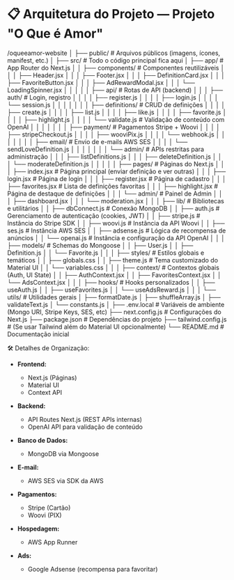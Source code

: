 # 📋 Arquitetura do Projeto — Projeto "O Que é Amor"


/oqueeamor-website
│
├── public/                     # Arquivos públicos (imagens, ícones, manifest, etc.)
│
├── src/                        # Todo o código principal fica aqui
│   ├── app/                    # App Router do Next.js
│   │   ├── components/         # Componentes reutilizáveis
│   │   │   ├── Header.jsx
│   │   │   ├── Footer.jsx
│   │   │   ├── DefinitionCard.jsx
│   │   │   ├── FavoriteButton.jsx
│   │   │   ├── AdRewardModal.jsx
│   │   │   └── LoadingSpinner.jsx
│   │   │
│   │   ├── api/                # Rotas de API (backend)
│   │   │   ├── auth/           # Login, registro
│   │   │   │   ├── register.js
│   │   │   │   ├── login.js
│   │   │   │   └── session.js
│   │   │   │
│   │   │   ├── definitions/    # CRUD de definições
│   │   │   │   ├── create.js
│   │   │   │   ├── list.js
│   │   │   │   ├── like.js
│   │   │   │   ├── favorite.js
│   │   │   │   ├── highlight.js
│   │   │   │   └── validate.js  # Validação de conteúdo com OpenAI
│   │   │   │
│   │   │   ├── payment/        # Pagamentos Stripe + Woovi
│   │   │   │   ├── stripeCheckout.js
│   │   │   │   ├── wooviPix.js
│   │   │   │   └── webhook.js
│   │   │   │
│   │   │   ├── email/          # Envio de e-mails AWS SES
│   │   │   │   └── sendLoveDefinition.js
│   │   │   │
│   │   │   └── admin/          # APIs restritas para administração
│   │   │       ├── listDefinitions.js
│   │   │       ├── deleteDefinition.js
│   │   │       └── moderateDefinition.js
│   │   │
│   │   ├── pages/              # Páginas do Next.js
│   │   │   ├── index.jsx       # Página principal (enviar definição e ver outras)
│   │   │   ├── login.jsx       # Página de login
│   │   │   ├── register.jsx    # Página de cadastro
│   │   │   ├── favorites.jsx   # Lista de definições favoritas
│   │   │   ├── highlight.jsx   # Página de destaque de definições
│   │   │   └── admin/          # Painel de Admin
│   │   │       ├── dashboard.jsx
│   │   │       └── moderation.jsx
│   │
│   ├── lib/                    # Bibliotecas e utilitários
│   │   ├── dbConnect.js        # Conexão MongoDB
│   │   ├── auth.js             # Gerenciamento de autenticação (cookies, JWT)
│   │   ├── stripe.js           # Instância do Stripe SDK
│   │   ├── woovi.js            # Instância da API Woovi
│   │   ├── ses.js              # Instância AWS SES
│   │   ├── adsense.js          # Lógica de recompensa de anúncios
│   │   └── openai.js           # Instância e configuração da API OpenAI
│   │
│   ├── models/                 # Schemas do Mongoose
│   │   ├── User.js
│   │   ├── Definition.js
│   │   └── Favorite.js
│   │
│   ├── styles/                 # Estilos globais e temáticos
│   │   ├── globals.css
│   │   ├── theme.js            # Tema customizado do Material UI
│   │   └── variables.css
│   │
│   ├── context/                # Contextos globais (Auth, UI State)
│   │   ├── AuthContext.jsx
│   │   ├── FavoritesContext.jsx
│   │   └── AdsContext.jsx
│   │
│   ├── hooks/                  # Hooks personalizados
│   │   ├── useAuth.js
│   │   ├── useFavorites.js
│   │   └── useAdsReward.js
│   │
│   └── utils/                  # Utilidades gerais
│       ├── formatDate.js
│       ├── shuffleArray.js
│       ├── validateText.js
│       └── constants.js
│
├── .env.local                  # Variáveis de ambiente (Mongo URI, Stripe Keys, SES, etc)
├── next.config.js              # Configurações do Next.js
├── package.json                # Dependências do projeto
├── tailwind.config.js          # (Se usar Tailwind além do Material UI opcionalmente)
└── README.md                   # Documentação inicial


🛠️ Detalhes de Organização:

- **Frontend:**
  - Next.js (Páginas)
  - Material UI
  - Context API

- **Backend:**
  - API Routes Next.js (REST APIs internas)
  - OpenAI API para validação de conteúdo

- **Banco de Dados:**
  - MongoDB via Mongoose

- **E-mail:**
  - AWS SES via SDK da AWS

- **Pagamentos:**
  - Stripe (Cartão)
  - Woovi (PIX)

- **Hospedagem:**
  - AWS App Runner

- **Ads:**
  - Google Adsense (recompensa para favoritar)